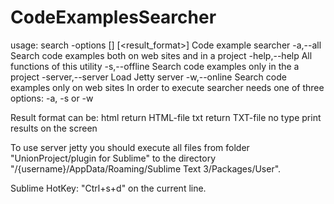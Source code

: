 # CodeExamplesSearcher
usage: search -options <function> [<path>] [<result_format>]
Code example searcher
 -a,--all           Search code examples both on web sites and in a project
 -help,--help       All functions of this utility
 -s,--offline       Search code examples only in the a project
 -server,--server   Load Jetty server
 -w,--online        Search code examples only on web sites
In order to execute searcher needs one of three options: -a, -s or -w

Result format can be:
    html        return HTML-file
    txt         return TXT-file
    no type     print results on the screen

To use server jetty you should execute all files from folder "UnionProject/plugin for Sublime"
to the directory "/{username}/AppData/Roaming/Sublime Text 3/Packages/User".

Sublime HotKey: "Ctrl+s+d" on the current line.
